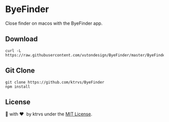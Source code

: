 # ByeFinder
Close finder on macos with the ByeFinder app.

## Download
```
curl -L https://raw.githubusercontent.com/vutondesign/ByeFinder/master/ByeFinder.zip
```

## Git Clone
```
git clone https://github.com/ktrvs/ByeFinder
npm install
```

## License 
🎨 with ❤ ️ by ktrvs under the [MIT License](http://ktrvs.github.io/mymit/).